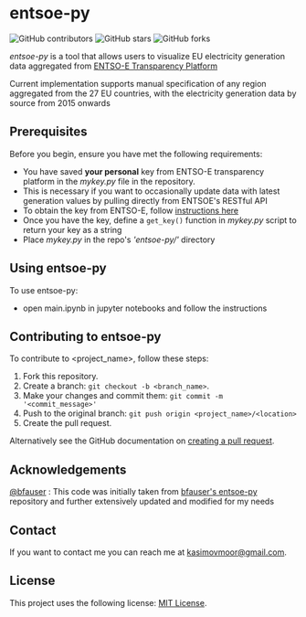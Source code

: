 # entsoe-py

<!--- 
These are examples. See https://shields.io for others or to customize this set of shields. You might want to include dependencies, project status and licence info here  --->
![GitHub contributors](https://img.shields.io/github/contributors/timurka43/entsoe-py)
![GitHub stars](https://img.shields.io/github/stars/timurka43/entsoe-py?style=social)
![GitHub forks](https://img.shields.io/github/forks/timurka43/entsoe-py?style=social) 



*entsoe-py* is a tool that allows users to visualize EU electricity generation data aggregated from [ENTSO-E Transparency Platform](https://transparency.entsoe.eu/)

Current implementation supports manual specification of any region aggregated from the 27 EU countries, with the electricity generation data by source from 2015 onwards



## Prerequisites

Before you begin, ensure you have met the following requirements:
* You have saved **your personal** key from ENTSO-E transparency platform in the *mykey.py* file in the repository.
* This is necessary if you want to occasionally update data with latest generation values by pulling directly from ENTSOE's RESTful API
* To obtain the key from ENTSO-E, follow [instructions here](https://transparency.entsoe.eu/content/static_content/Static%20content/web%20api/Guide.html#_authentication_and_authorisation)
* Once you have the key, define a ```get_key()``` function in *mykey.py* script to return your key as a string
* Place *mykey.py* in the repo's *'entsoe-py/'* directory



## Using entsoe-py

To use entsoe-py:
* open main.ipynb in jupyter notebooks and follow the instructions



## Contributing to entsoe-py
<!--- If your README is long or you have some specific process or steps you want contributors to follow, consider creating a separate CONTRIBUTING.md file--->
To contribute to <project_name>, follow these steps:

1. Fork this repository.
2. Create a branch: `git checkout -b <branch_name>`.
3. Make your changes and commit them: `git commit -m '<commit_message>'`
4. Push to the original branch: `git push origin <project_name>/<location>`
5. Create the pull request.

Alternatively see the GitHub documentation on [creating a pull request](https://help.github.com/en/github/collaborating-with-issues-and-pull-requests/creating-a-pull-request).

<!--- 
## Contributors

Thanks to the following people who have contributed to this project:

* [@scottydocs](https://github.com/scottydocs) 📖
* [@cainwatson](https://github.com/cainwatson) 🐛
* [@calchuchesta](https://github.com/calchuchesta) 🐛

You might want to consider using something like the [All Contributors](https://github.com/all-contributors/all-contributors) specification and its [emoji key](https://allcontributors.org/docs/en/emoji-key).
--->

## Acknowledgements

[@bfauser](github.com/bfauser/) : This code was initially taken from [bfauser's entsoe-py](github.com/bfauser/entsoe-py) repository and further extensively updated and modified for my needs

## Contact

If you want to contact me you can reach me at <kasimovmoor@gmail.com>.

## License
<!--- If you're not sure which open license to use see https://choosealicense.com/--->

This project uses the following license: [MIT License](https://github.com/timurka43/entsoe-py/blob/main/LICENSE).


